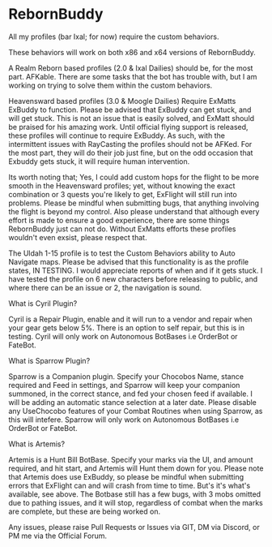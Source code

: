 # RebornBuddy

All my profiles (bar Ixal; for now) require the custom behaviors. 

These behaviors will work on both x86 and x64 versions of RebornBuddy.

A Realm Reborn based profiles (2.0 & Ixal Dailies) should be, for the most part. AFKable. There are some tasks that the bot has trouble with, but I am working on trying to solve them within the custom behaviors.

Heavensward based profiles (3.0 & Moogle Dailies) Require ExMatts ExBuddy to function. Please be advised that ExBuddy can get stuck, and will get stuck. This is not an issue that is easily solved, and ExMatt should be praised for his amazing work. Until official flying support is released, these profiles will continue to require ExBuddy. As such, with the intermittent issues with RayCasting the profiles should not be AFKed. For the most part, they will do their job just fine, but on the odd occasion that Exbuddy gets stuck, it will require human intervention.

Its worth noting that; Yes, I could add custom hops for the flight to be more smooth in the Heavensward profiles; yet,  without knowing the exact combination or 3 quests you're likely to get, ExFlight will still run into problems. Please be mindful when submitting bugs, that anything involving the flight is beyond my control. Also please understand that although every effort is made to ensure a good experience, there are some things RebornBuddy just can not do. Without ExMatts efforts these profiles wouldn't even exsist, please respect that.

The Uldah 1-15 profile is to test the Custom Behaviors ability to Auto Navigate maps. Please be advised that this functionality is as the profile states, IN TESTING. I would appreciate reports of when and if it gets stuck. I have tested the profile on 6 new characters before releasing to public, and where there can be an issue or 2, the navigation is sound.

What is Cyril Plugin?

Cyril is a Repair Plugin, enable and it will run to a vendor and repair when your gear gets below 5%. There is an option to self repair, but this is in testing. Cyril will only work on Autonomous BotBases i.e OrderBot or FateBot.

What is Sparrow Plugin?

Sparrow is a Companion plugin. Specify your Chocobos Name, stance required and Feed in settings, and Sparrow will keep your companion summoned, in the correct stance, and fed your chosen feed if available. I will be adding an automatic stance selection at a later date. Please disable any UseChocobo features of your Combat Routines when using Sparrow, as this  will intefere. Sparrow will only work on Autonomous BotBases i.e OrderBot or FateBot.

What is Artemis?

Artemis is a Hunt Bill BotBase. Specify your marks via the UI, and amount required, and hit start, and Artemis will Hunt them down for you. Please note that Artemis does use ExBuddy, so please be mindful when submitting errors that ExFlight can and will crash from time to time. But's it's what's available, see above. The Botbase still has a few bugs, with 3 mobs omitted due to pathing issues, and it will stop, regardless of combat when the marks are complete, but these are being worked on.

Any issues, please raise Pull Requests or Issues via GIT, DM via Discord, or PM me via the Official Forum.
